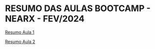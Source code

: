 # RESUMO DAS AULAS BOOTCAMP - NEARX - FEV/2024

[Resumo Aula 1](https://github.com/alexandregomes3112/nearx/blob/main/Resumo%20Aula%201.md)

[Resumo Aula 2](https://github.com/alexandregomes3112/nearx/blob/main/Resumo%20Aula%202.md)
